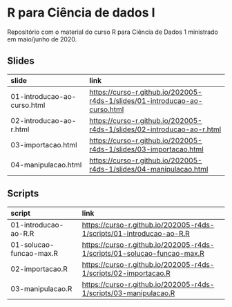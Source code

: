 
<!-- README.md is generated from README.Rmd. Please edit that file -->

# R para Ciência de dados I

Repositório com o material do curso R para Ciência de Dados 1 ministrado
em maio/junho de 2020.

## Slides

| slide                       | link                                                                         |
| :-------------------------- | :--------------------------------------------------------------------------- |
| 01-introducao-ao-curso.html | <https://curso-r.github.io/202005-r4ds-1/slides/01-introducao-ao-curso.html> |
| 02-introducao-ao-r.html     | <https://curso-r.github.io/202005-r4ds-1/slides/02-introducao-ao-r.html>     |
| 03-importacao.html          | <https://curso-r.github.io/202005-r4ds-1/slides/03-importacao.html>          |
| 04-manipulacao.html         | <https://curso-r.github.io/202005-r4ds-1/slides/04-manipulacao.html>         |

## Scripts

| script                  | link                                                                      |
| :---------------------- | :------------------------------------------------------------------------ |
| 01-introducao-ao-R.R    | <https://curso-r.github.io/202005-r4ds-1/scripts/01-introducao-ao-R.R>    |
| 01-solucao-funcao-max.R | <https://curso-r.github.io/202005-r4ds-1/scripts/01-solucao-funcao-max.R> |
| 02-importacao.R         | <https://curso-r.github.io/202005-r4ds-1/scripts/02-importacao.R>         |
| 03-manipulacao.R        | <https://curso-r.github.io/202005-r4ds-1/scripts/03-manipulacao.R>        |
